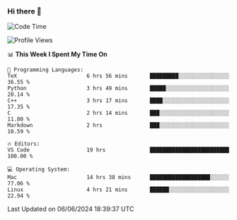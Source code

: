 ### Hi there 👋

<!--START_SECTION:waka-->
![Code Time](http://img.shields.io/badge/Code%20Time-677%20hrs%2029%20mins-blue)

![Profile Views](http://img.shields.io/badge/Profile%20Views-6-blue)

📊 **This Week I Spent My Time On** 

```text
💬 Programming Languages: 
TeX                      6 hrs 56 mins       █████████░░░░░░░░░░░░░░░░   36.55 % 
Python                   3 hrs 49 mins       █████░░░░░░░░░░░░░░░░░░░░   20.14 % 
C++                      3 hrs 17 mins       ████░░░░░░░░░░░░░░░░░░░░░   17.35 % 
C                        2 hrs 14 mins       ███░░░░░░░░░░░░░░░░░░░░░░   11.80 % 
Markdown                 2 hrs               ███░░░░░░░░░░░░░░░░░░░░░░   10.59 % 

🔥 Editors: 
VS Code                  19 hrs              █████████████████████████   100.00 % 

💻 Operating System: 
Mac                      14 hrs 38 mins      ███████████████████░░░░░░   77.06 % 
Linux                    4 hrs 21 mins       ██████░░░░░░░░░░░░░░░░░░░   22.94 % 
```


 Last Updated on 06/06/2024 18:39:37 UTC
<!--END_SECTION:waka-->

<!--
**JackeyHua-SJTU/JackeyHua-SJTU** is a ✨ _special_ ✨ repository because its `README.md` (this file) appears on your GitHub profile.

Here are some ideas to get you started:

- 🔭 I’m currently working on ...
- 🌱 I’m currently learning ...
- 👯 I’m looking to collaborate on ...
- 🤔 I’m looking for help with ...
- 💬 Ask me about ...
- 📫 How to reach me: ...
- 😄 Pronouns: ...
- ⚡ Fun fact: ...
-->
